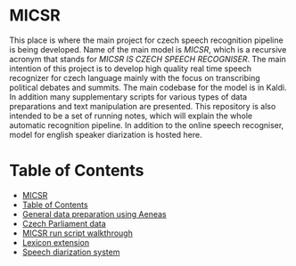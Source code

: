 # MICSR 

This place is where the main project for czech speech recognition pipeline is being developed. Name of the main model is *MICSR*, which is a recursive acronym that stands for *MICSR IS CZECH SPEECH RECOGNISER*.
The main intention of this project is to develop high quality real time speech recognizer for czech language mainly with the focus on transcribing political debates and summits.
The main codebase for the model is in Kaldi. In addition many supplementary scripts for various types of data preparations and text manipulation are presented. 
This repository is also intended to be a set of running notes, which will explain the whole automatic recognition pipeline.
In addition to the online speech recogniser, model for english speaker diarization is hosted here. 

Table of Contents
=================

* [MICSR](#MICSR)
* [Table of Contents](#table-of-contents)
* [General data preparation using Aeneas](#Aeneas)
* [Czech Parliament data](#czech-parliament)
* [MICSR run script walkthrough](#MICSR-run-script)
* [Lexicon extension](#Lexicon)
* [Speech diarization system](#Diarization)



